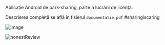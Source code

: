 Aplicație Android de park-sharing, parte a lucrării de licență.

Descrierea completă se află în fisierul <code>documentatie.pdf</code>  #sharingiscaring

![image](https://user-images.githubusercontent.com/22000724/126706953-094030d4-b302-4a00-bffb-8e6fdd4f0805.png)


![honestReview](https://user-images.githubusercontent.com/22000724/123839684-146b0d00-d916-11eb-9e21-776e513f1442.png)

